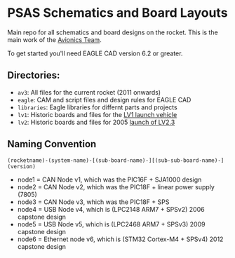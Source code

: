 # PSAS Schematics and Board Layouts

Main repo for all schematics and board designs on the rocket. This is
the main work of the [Avionics Team](http://psas.pdx.edu/avionics/).

To get started you'll need EAGLE CAD version 6.2 or greater.

## Directories:

 - `av3`: All files for the current rocket (2011 onwards)
 - `eagle`: CAM and script files and design rules for EAGLE CAD
 - `libraries`: Eagle libraries for differnt parts and projects
 - `lv1`: Historic boards and files for the [LV1 launch vehicle](http://psas.pdx.edu/Projects/#index2h3)
 - `lv2`: Historic boards and files for 2005 [launch of LV2.3](http://psas.pdx.edu/news/2005-08-20/)

## Naming Convention

    (rocketname)-(system-name)-[(sub-board-name)-][(sub-sub-board-name)-](version)

 - node1 = CAN Node v1, which was the PIC16F + SJA1000 design
 - node2 = CAN Node v2, which was the PIC18F + linear power supply (7805)
 - node3 = CAN Node v3, which was the PIC18F + SPS
 - node4 = USB Node v4, which is (LPC2148 ARM7 + SPSv2) 2006 capstone design
 - node5 = USB Node v5, which is (LPC2468 ARM7 + SPSv3) 2009 capstone design
 - node6 = Ethernet node v6, which is (STM32 Cortex-M4 + SPSv4) 2012 capstone design


